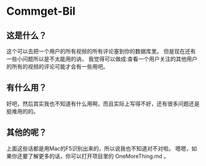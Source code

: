# Commget-Bil

## 这是什么？

这个可以去把一个用户的所有视频的所有评论塞到你的数据库里。 但是现在还有一些小问题所以是不太能用的讷，
我觉得可以做成:查看一个用户关注的其他用户的所有的视频的评论可能才会有一些用吧。

## 有什么用？

好吧，然后其实我也不知道有什么用啊，而且实际上写得不好，还有很多问题还是挺难用的的。

## 其他的呢？

上面这些话都是用Mac的F5识别出来的，所以说我也不知道对不对啦。
嗯嗯，如果你还要了解更多的话，你可以打开项目里的 OneMoreThing.md 。
